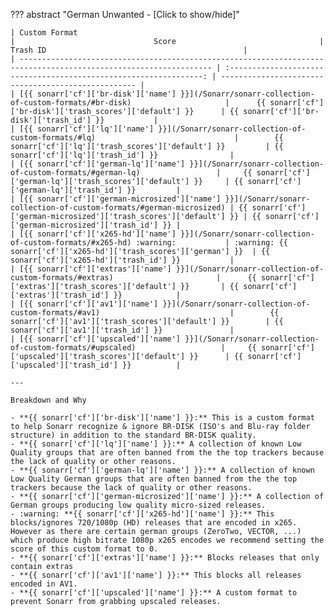 <!-- markdownlint-disable MD041-->
??? abstract "German Unwanted - [Click to show/hide]"

    | Custom Format                                                                                                     |                               Score                                | Trash ID                                            |
    | ----------------------------------------------------------------------------------------------------------------- | :----------------------------------------------------------------: | --------------------------------------------------- |
    | [{{ sonarr['cf']['br-disk']['name'] }}](/Sonarr/sonarr-collection-of-custom-formats/#br-disk)                     |      {{ sonarr['cf']['br-disk']['trash_scores']['default'] }}      | {{ sonarr['cf']['br-disk']['trash_id'] }}           |
    | [{{ sonarr['cf']['lq']['name'] }}](/Sonarr/sonarr-collection-of-custom-formats/#lq)                               |        {{ sonarr['cf']['lq']['trash_scores']['default'] }}         | {{ sonarr['cf']['lq']['trash_id'] }}                |
    | [{{ sonarr['cf']['german-lq']['name'] }}](/Sonarr/sonarr-collection-of-custom-formats/#german-lq)                 |     {{ sonarr['cf']['german-lq']['trash_scores']['default'] }}     | {{ sonarr['cf']['german-lq']['trash_id'] }}         |
    | [{{ sonarr['cf']['german-microsized']['name'] }}](/Sonarr/sonarr-collection-of-custom-formats/#german-microsized) | {{ sonarr['cf']['german-microsized']['trash_scores']['default'] }} | {{ sonarr['cf']['german-microsized']['trash_id'] }} |
    | [{{ sonarr['cf']['x265-hd']['name'] }}](/Sonarr/sonarr-collection-of-custom-formats/#x265-hd) :warning:           | :warning: {{ sonarr['cf']['x265-hd']['trash_scores']['german'] }}  | {{ sonarr['cf']['x265-hd']['trash_id'] }}           |
    | [{{ sonarr['cf']['extras']['name'] }}](/Sonarr/sonarr-collection-of-custom-formats/#extras)                       |      {{ sonarr['cf']['extras']['trash_scores']['default'] }}       | {{ sonarr['cf']['extras']['trash_id'] }}            |
    | [{{ sonarr['cf']['av1']['name'] }}](/Sonarr/sonarr-collection-of-custom-formats/#av1)                             |        {{ sonarr['cf']['av1']['trash_scores']['default'] }}        | {{ sonarr['cf']['av1']['trash_id'] }}               |
    | [{{ sonarr['cf']['upscaled']['name'] }}](/Sonarr/sonarr-collection-of-custom-formats/#upscaled)                   |     {{ sonarr['cf']['upscaled']['trash_scores']['default'] }}      | {{ sonarr['cf']['upscaled']['trash_id'] }}          |

    ---

    Breakdown and Why

    - **{{ sonarr['cf']['br-disk']['name'] }}:** This is a custom format to help Sonarr recognize & ignore BR-DISK (ISO's and Blu-ray folder structure) in addition to the standard BR-DISK quality.
    - **{{ sonarr['cf']['lq']['name'] }}:** A collection of known Low Quality groups that are often banned from the the top trackers because the lack of quality or other reasons.
    - **{{ sonarr['cf']['german-lq']['name'] }}:** A collection of known Low Quality German groups that are often banned from the the top trackers because the lack of quality or other reasons.
    - **{{ sonarr['cf']['german-microsized']['name'] }}:** A collection of German groups producing low quality micro-sized releases.
    - :warning: **{{ sonarr['cf']['x265-hd']['name'] }}:** This blocks/ignores 720/1080p (HD) releases that are encoded in x265. However as there are certain german groups (ZeroTwo, VECTOR, ...) which produce high bitrate 1080p x265 encodes we recommend setting the score of this custom format to 0.
    - **{{ sonarr['cf']['extras']['name'] }}:** Blocks releases that only contain extras
    - **{{ sonarr['cf']['av1']['name'] }}:** This blocks all releases encoded in AV1.
    - **{{ sonarr['cf']['upscaled']['name'] }}:** A custom format to prevent Sonarr from grabbing upscaled releases.
<!-- markdownlint-enable MD041-->
